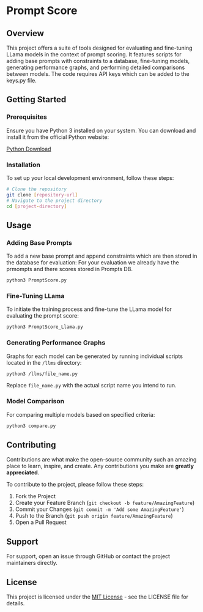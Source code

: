 
# Prompt Score

## Overview
This project offers a suite of tools designed for evaluating and fine-tuning LLama models in the context of prompt scoring. It features scripts for adding base prompts with constraints to a database, fine-tuning models, generating performance graphs, and performing detailed comparisons between models. The code requires API keys which can be added to the keys.py file. 

## Getting Started

### Prerequisites
Ensure you have Python 3 installed on your system. You can download and install it from the official Python website:

[Python Download](https://www.python.org/downloads/)

### Installation
To set up your local development environment, follow these steps:

```bash
# Clone the repository
git clone [repository-url]
# Navigate to the project directory
cd [project-directory]
```

## Usage

### Adding Base Prompts
To add a new base prompt and append constraints which are then stored in the database for evaluation: For your evaluation we already have the prmompts and there scores stored in Prompts DB.

```bash
python3 PromptScore.py
```

### Fine-Tuning LLama
To initiate the training process and fine-tune the LLama model for evaluating the prompt score:

```bash
python3 PromptScore_Llama.py
```

### Generating Performance Graphs
Graphs for each model can be generated by running individual scripts located in the `/llms` directory:

```bash
python3 /llms/file_name.py
```
Replace `file_name.py` with the actual script name you intend to run.

### Model Comparison
For comparing multiple models based on specified criteria:

```bash
python3 compare.py
```

## Contributing
Contributions are what make the open-source community such an amazing place to learn, inspire, and create. Any contributions you make are **greatly appreciated**.

To contribute to the project, please follow these steps:

1. Fork the Project
2. Create your Feature Branch (`git checkout -b feature/AmazingFeature`)
3. Commit your Changes (`git commit -m 'Add some AmazingFeature'`)
4. Push to the Branch (`git push origin feature/AmazingFeature`)
5. Open a Pull Request

## Support
For support, open an issue through GitHub or contact the project maintainers directly.

## License
This project is licensed under the [MIT License](LICENSE.md) - see the LICENSE file for details.
```
